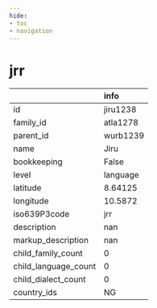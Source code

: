 ```yaml
---
hide:
- toc
- navigation
---
```

# jrr
|                      | info     |
|:---------------------|:---------|
| id                   | jiru1238 |
| family_id            | atla1278 |
| parent_id            | wurb1239 |
| name                 | Jiru     |
| bookkeeping          | False    |
| level                | language |
| latitude             | 8.64125  |
| longitude            | 10.5872  |
| iso639P3code         | jrr      |
| description          | nan      |
| markup_description   | nan      |
| child_family_count   | 0        |
| child_language_count | 0        |
| child_dialect_count  | 0        |
| country_ids          | NG       |